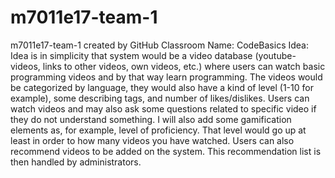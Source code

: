 # m7011e17-team-1
m7011e17-team-1 created by GitHub Classroom
Name: CodeBasics
Idea: 
Idea is in simplicity that system would be a video database 
(youtube-videos, links to other videos, own videos, etc.) 
where users can watch basic programming videos and by that 
way learn programming. The videos would be categorized by 
language, they would also have a kind of level (1-10 for example), 
some describing tags, and number of likes/dislikes. Users can 
watch videos and may also ask some questions related to specific 
video if they do not understand something. I will also add some 
gamification elements as, for example, level of proficiency. 
That level would go up at least in order to how many videos you 
have watched. Users can also recommend videos to be added on the 
system. This recommendation list is then handled by administrators.

